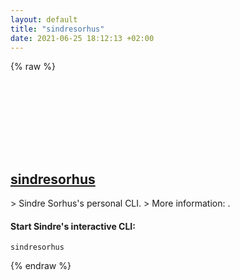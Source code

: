 ```yaml
---
layout: default
title: "sindresorhus"
date: 2021-06-25 18:12:13 +02:00
---
```

{% raw %}
<h2 id="sindresorhus">
  <a href="/en/common/sindresorhus.html">sindresorhus</a> <a href="#sindresorhus"><svg class="icon">
    <use href="/assets/images/unicode_sprite.svg#link" />
  </svg></a>
</h2>
> Sindre Sorhus's personal CLI.
> More information: <https://github.com/sindresorhus/sindresorhus-cli>.

#### Start Sindre's interactive CLI:
```shell
sindresorhus
```
{% endraw %}